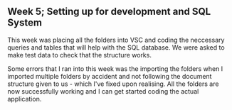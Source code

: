 ## Week 5; Setting up for development and SQL System
This week was placing all the folders into VSC and coding the neccessary queries and tables that will help with the SQL database. We were asked to make test data to check that the structure works.

Some errors that I ran into this week was the importing the folders when I imported multiple folders by accident and not following the document structure given to us - which I've fixed upon realising. All the folders are now successfully working and I can get started coding the actual application.
